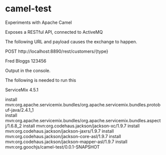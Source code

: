 camel-test
==========

Experiments with Apache Camel


Exposes a RESTful API, connected to ActiveMQ

The following URL and payload causes the exchange to happen.  

POST http://localhost:8890/rest/customers/{type}
  <?xml version="1.0" encoding="UTF-8"?>
  <Customer>
    <name>Fred Bloggs</name>
    <id>123456</id>
  </Customer>

Output in the console.


The following is needed to run this

  ServiceMix 4.5.1
  
  install mvn:org.apache.servicemix.bundles/org.apache.servicemix.bundles.protobuf-java/2.4.1_1  
  install mvn:org.apache.servicemix.bundles/org.apache.servicemix.bundles.aspectj/1.6.8_2
  install mvn:org.codehaus.jackson/jackson-xc/1.9.7
  install mvn:org.codehaus.jackson/jackson-jaxrs/1.9.7
  install mvn:org.codehaus.jackson/jackson-core-asl/1.9.7
  install mvn:org.codehaus.jackson/jackson-mapper-asl/1.9.7
  install mvn:org.goochjs/camel-test/0.0.1-SNAPSHOT
  

